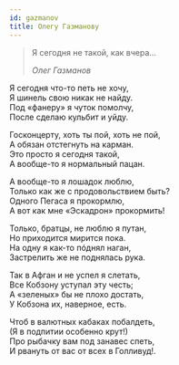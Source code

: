 ```yaml
---
id: gazmanov
title: Олегу Газманову
---
```


> Я сегодня не такой, как вчера...
>
> _Олег Газманов_

Я сегодня что-то петь не хочу,\
Я шинель свою никак не найду.\
Под «фанеру» я чуток помолчу,\
После сделаю кульбит и уйду.

Госконцерту, хоть ты пой, хоть не пой,\
А обязан отстегнуть на карман.\
Это просто я сегодня такой,\
А вообще-то я нормальный пацан.

А вообще-то я лошадок люблю,\
Только как же с продовольствием быть?\
Одного Пегаса я прокормлю,\
А вот как мне «Эскадрон» прокормить!

Только, братцы, не люблю я путан,\
Но приходится мирится пока.\
На одну я как-то пóднял наган,\
Застрелить же не поднялась рука.

Так в Афган и не успел я слетать,\
Все Кобзону уступал эту честь;\
А «зеленых» бы не плохо достать,\
У Кобзона их, наверное, есть.

Чтоб в валютных кабаках побалдеть,\
(Я в подпитии особенно крут!)\
Про рыбачку вам под занавес спеть,\
И рвануть от вас от всех в Голливуд!.
